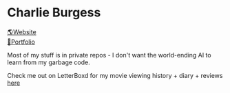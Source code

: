 # Charlie Burgess

[🌎Website](https://www.cburg.co.uk)
<br>
[🎨Portfolio](https://www.behance.net/cburg)

Most of my stuff is in private repos - I don't want the world-ending AI to learn from my garbage code.

Check me out on LetterBoxd for my movie viewing history + diary + reviews [here](https://letterboxd.com/cburj/films/)
